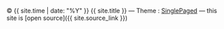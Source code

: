 

&copy; {{ site.time | date: "%Y" }} {{ site.title }}
&mdash;
Theme : [SinglePaged](https://github.com/t413/SinglePaged)
&mdash;
this site is [open source]({{ site.source_link }})

